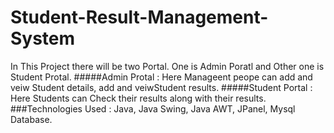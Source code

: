 # Student-Result-Management-System
In This Project there will be two Portal. One is Admin Poratl and Other one is Student Protal.
#####Admin Protal : Here Manageent peope can add and veiw Student details, add and veiwStudent results.
#####Student Portal : Here Students can Check their results along with their results.
###Technologies Used : Java, Java Swing, Java AWT, JPanel, Mysql Database.
